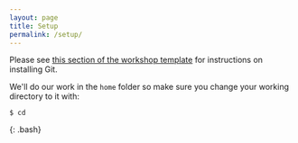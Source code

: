 ```yaml
---
layout: page
title: Setup
permalink: /setup/
---
```


Please see [this section of the workshop template](https://adgdt.github.io/2017-10-25-ift/#setup)
for instructions on installing Git.

We'll do our work in the `home` folder so make sure you change your working directory to it with:

~~~
$ cd 
~~~
{: .bash}

[workshop-setup]: https://swcarpentry.github.io/workshop-template/#git
